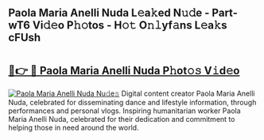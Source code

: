 ## Paola Maria Anelli Nuda L𝚎a𝚔ed N𝚞𝚍e - Part-wT6 Vi𝚍𝚎o P𝚑𝚘tos - H𝚘𝚝 O𝚗𝚕yf𝚊ns L𝚎a𝚔s cFUsh

# <h2><a href="http://kf54uy4.oniu.top/?m=Paola+Maria+Anelli+Nuda">🔗👉 🔴 Paola Maria Anelli Nuda P𝚑ot𝚘𝚜 V𝚒d𝚎o</a></h2>

[![Paola Maria Anelli Nuda Nu𝚍e𝚜](https://i.imgur.com/0qMVB7G.gif)](http://kf54uy4.oniu.top/?m=Paola+Maria+Anelli+Nuda)
Digital content creator Paola Maria Anelli Nuda, celebrated for disseminating dance and lifestyle information, through performances and personal vlogs. Inspiring humanitarian worker Paola Maria Anelli Nuda, celebrated for their dedication and commitment to helping those in need around the world.  
